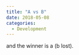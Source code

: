 ```yaml
---
title: "A vs B"
date: 2018-05-08
categories:
  - Development
---
```


and the winner is a (b lost).
